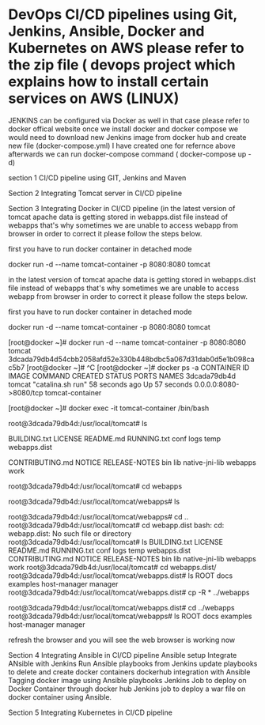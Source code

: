 # DevOps CI/CD pipelines using Git, Jenkins, Ansible, Docker and Kubernetes on AWS please refer to the zip file ( devops project which explains how to install certain services on AWS (LINUX) 

JENKINS can be configured via Docker as well in that case please refer to docker offical website once we install docker and docker compose we would need to download new Jenkins image from docker hub and create new file (docker-compose.yml) I have created one for refernce above afterwards we can run docker-compose command ( docker-compose up -d) 

section 1 CI/CD pipeline using GIT, Jenkins and Maven 

Section 2 Integrating Tomcat server in CI/CD pipeline 

Section 3 Integrating Docker in CI/CD pipeline 
(in the latest version of tomcat apache data is getting stored in webapps.dist file instead of webapps that's why sometimes we are unable to access webapp from browser in order to correct it please follow the steps below.

first you have to run docker container in detached mode

docker run -d --name tomcat-container -p 8080:8080 tomcat

in the latest version of tomcat apache data is getting stored in webapps.dist file instead of webapps that's why sometimes we are unable to access webapp from browser in order to correct it please follow the steps below.

first you have to run docker container in detached mode 

docker run -d --name tomcat-container -p 8080:8080 tomcat

[root@docker ~]# docker run -d --name tomcat-container -p 8080:8080 tomcat
3dcada79db4d54cbb2058afd52e330b448bdbc5a067d31dab0d5e1b098cac5b7
[root@docker ~]# ^C
[root@docker ~]# docker ps -a
CONTAINER ID        IMAGE               COMMAND             CREATED             STATUS              PORTS                    NAMES
3dcada79db4d        tomcat              "catalina.sh run"   58 seconds ago      Up 57 seconds       0.0.0.0:8080->8080/tcp   tomcat-container

[root@docker ~]# docker exec -it tomcat-container /bin/bash

root@3dcada79db4d:/usr/local/tomcat# ls

BUILDING.txt     LICENSE  README.md      RUNNING.txt  conf  logs            temp     webapps.dist

CONTRIBUTING.md  NOTICE   RELEASE-NOTES  bin          lib   native-jni-lib  webapps  work

root@3dcada79db4d:/usr/local/tomcat# cd webapps

root@3dcada79db4d:/usr/local/tomcat/webapps# ls

root@3dcada79db4d:/usr/local/tomcat/webapps# cd ..
root@3dcada79db4d:/usr/local/tomcat# cd webapp.dist
bash: cd: webapp.dist: No such file or directory
root@3dcada79db4d:/usr/local/tomcat# ls
BUILDING.txt     LICENSE  README.md      RUNNING.txt  conf  logs            temp     webapps.dist
CONTRIBUTING.md  NOTICE   RELEASE-NOTES  bin          lib   native-jni-lib  webapps  work
root@3dcada79db4d:/usr/local/tomcat# cd webapps.dist/
root@3dcada79db4d:/usr/local/tomcat/webapps.dist# ls
ROOT  docs  examples  host-manager  manager
root@3dcada79db4d:/usr/local/tomcat/webapps.dist# cp -R * ../webapps

root@3dcada79db4d:/usr/local/tomcat/webapps.dist# cd ../webapps
root@3dcada79db4d:/usr/local/tomcat/webapps# ls
ROOT  docs  examples  host-manager  manager

refresh the browser and you will see the web browser is working now


Section 4 Integrating Ansible in CI/CD pipeline 
Ansible setup
Integrate ANsible with Jenkins
Run Ansible playbooks from Jenkins
update playbooks to delete and create docker containers
dockerhub integration with Ansible
Tagging docker image using Ansible playbooks
Jenkins Job to deploy on Docker Container through docker hub
Jenkins job to deploy a war file on docker container using Ansible. 

Section 5 Integrating Kubernetes in CI/CD pipeline











